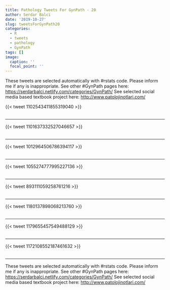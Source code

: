 ```yaml
---
title: Pathology Tweets For GynPath - 20
author: Serdar Balci
date: '2019-10-27'
slug: tweetsForGynPath20
categories:
  - R
  - tweets
  - pathology
  - GynPath
tags: []
image:
  caption: ''
  focal_point: ''
---
```



These tweets are selected automatically with #rstats code. Please inform me if any is inappropriate.
See other #GynPath pages here: https://serdarbalci.netlify.com/categories/GynPath/ 
See selected social media based textbook project here: http://www.patolojinotlari.com/

{{< tweet 1102543411855319040 >}}
<br>
<br>
<hr>
{{< tweet 1101637332527046657 >}}
<br>
<br>
<hr>
{{< tweet 1012964506786394117 >}}
<br>
<br>
<hr>
{{< tweet 1055274777995227136 >}}
<br>
<br>
<hr>
{{< tweet 893111059258761216 >}}
<br>
<br>
<hr>
{{< tweet 1180137898068213760 >}}
<br>
<br>
<hr>
{{< tweet 1179655457549488129 >}}
<br>
<br>
<hr>
{{< tweet 1172108552187461632 >}}
<br>
<br>
<hr>


These tweets are selected automatically with #rstats code. Please inform me if any is inappropriate.
See other #GynPath pages here: https://serdarbalci.netlify.com/categories/GynPath/ 
See selected social media based textbook project here: http://www.patolojinotlari.com/
